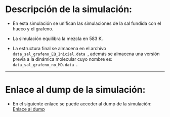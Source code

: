 # Descripción de la simulación:

- En esta simulación se unifican las simulaciones de la sal fundida con el hueco y el grafeno.

- La simulación equilibra la mezcla en 583 K.

- La estructura final se almacena en el archivo <code> data_sal_grafeno_EQ_Inicial.data </code>, además se almacena una versión previa a la dinámica molecular cuyo nombre es: <code> data_sal_grafeno_no_MD.data </code>.

---

# Enlace al dump de la simulación:

- En el siguiente enlace se puede acceder al dump de la simulación: [Enlace al dump](https://1drv.ms/u/c/2270be8bdd4ae905/EYJHaSmAqGZPmDS0teRF518BKfus9g7KV1VAdJeolYFrVA?e=441kYN)